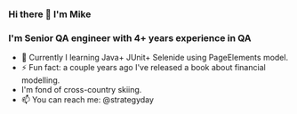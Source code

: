 ### Hi there 👋 I'm Mike 

### I'm Senior QA engineer with 4+ years experience in QA
- 🌱 Currently I learning 
          Java+
          JUnit+
          Selenide 
          using PageElements model.
- ⚡ Fun fact: a couple years ago I've released a book about financial modelling.
-   I'm fond of cross-country skiing.
- 📫 You can reach me: @strategyday

<!--
**QAtester-MM/QAtester-MM** is a ✨ _special_ ✨ repository because its `README.md` (this file) appears on your GitHub profile.

Here are some ideas to get you started:

- 🔭 I’m currently working on ...
- 🌱 I’m currently learning Java+JUnit+Selenide with PageElements model
- 👯 I’m looking to collaborate on ...
- 🤔 I’m looking for help with ...
- 💬 Ask me about ...
- 📫 How to reach me: ...
- 😄 Pronouns: ...
- ⚡ Fun fact: ...
-->
